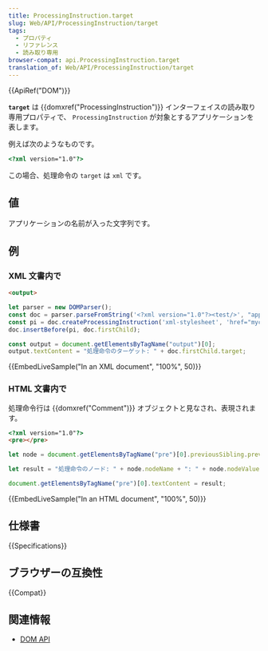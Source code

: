 ```yaml
---
title: ProcessingInstruction.target
slug: Web/API/ProcessingInstruction/target
tags:
  - プロパティ
  - リファレンス
  - 読み取り専用
browser-compat: api.ProcessingInstruction.target
translation_of: Web/API/ProcessingInstruction/target
---
```

{{ApiRef("DOM")}}

**`target`** は {{domxref("ProcessingInstruction")}} インターフェイスの読み取り専用プロパティで、 `ProcessingInstruction` が対象とするアプリケーションを表します。

例えば次のようなものです。

```html
<?xml version="1.0"?>
```

この場合、処理命令の `target` は `xml` です。

## 値

アプリケーションの名前が入った文字列です。

## 例

### XML 文書内で

```html hidden
<output>
```

```js
let parser = new DOMParser();
const doc = parser.parseFromString('<?xml version="1.0"?><test/>', "application/xml");
const pi = doc.createProcessingInstruction('xml-stylesheet', 'href="mycss.css" type="text/css"');
doc.insertBefore(pi, doc.firstChild);

const output = document.getElementsByTagName("output")[0];
output.textContent = "処理命令のターゲット: " + doc.firstChild.target;
```

{{EmbedLiveSample("In an XML document", "100%", 50)}}

### HTML 文書内で

処理命令行は {{domxref("Comment")}} オブジェクトと見なされ、表現されます。

```html
<?xml version="1.0"?>
<pre></pre>
```

```js
let node = document.getElementsByTagName("pre")[0].previousSibling.previousSibling;

let result = "処理命令のノード: " + node.nodeName + ": " + node.nodeValue + "\n";

document.getElementsByTagName("pre")[0].textContent = result;
```

{{EmbedLiveSample("In an HTML document", "100%", 50)}}

## 仕様書

{{Specifications}}

## ブラウザーの互換性

{{Compat}}

## 関連情報

- [DOM API](/ja/docs/Web/API/Document_Object_Model)
